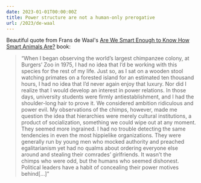 ```yaml
---
date: 2023-01-01T00:00:00Z
title: Power structure are not a human-only prerogative
url: /2023/de-waal
---
```


Beautiful quote from Frans de Waal's [Are We Smart Enough to Know How Smart Animals Are?](https://www.amazon.com/Are-Smart-Enough-Know-Animals/dp/0393353664) book:

> “When I began observing the world’s largest chimpanzee colony, at Burgers’ Zoo in 1975, I had no idea that I’d be working with this species for the rest of my life. Just so, as I sat on a wooden stool watching primates on a forested island for an estimated ten thousand hours, I had no idea that I’d never again enjoy that luxury. Nor did I realize that I would develop an interest in power relations. In those days, university students were firmly antiestablishment, and I had the shoulder-long hair to prove it. We considered ambition ridiculous and power evil. My observations of the chimps, however, made me question the idea that hierarchies were merely cultural institutions, a product of socialization, something we could wipe out at any moment. They seemed more ingrained. I had no trouble detecting the same tendencies in even the most hippielike organizations. They were generally run by young men who mocked authority and preached egalitarianism yet had no qualms about ordering everyone else around and stealing their comrades’ girlfriends. It wasn’t the chimps who were odd, but the humans who seemed dishonest. Political leaders have a habit of concealing their power motives behind[…]”
